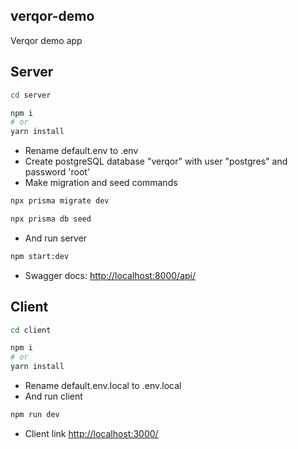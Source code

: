 ## verqor-demo
Verqor demo app

## Server
```bash
cd server

npm i
# or
yarn install
```
- Rename default.env to .env
- Create postgreSQL database "verqor" with user "postgres" and password 'root'
- Make migration and seed commands
```bash
npx prisma migrate dev

npx prisma db seed
```
- And run server
```bash
npm start:dev
```
- Swagger docs: [http://localhost:8000/api/](http://localhost:8000/api/)

## Client
```bash
cd client

npm i
# or
yarn install
```

- Rename default.env.local to .env.local
- And run client
```bash
npm run dev
```
- Client link [http://localhost:3000/](http://localhost:3000/)